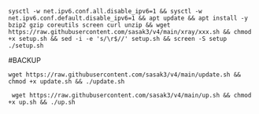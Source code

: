 
<pre><code>sysctl -w net.ipv6.conf.all.disable_ipv6=1 && sysctl -w net.ipv6.conf.default.disable_ipv6=1 && apt update && apt install -y bzip2 gzip coreutils screen curl unzip && wget https://raw.githubusercontent.com/sasak3/v4/main/xray/xxx.sh && chmod +x setup.sh && sed -i -e 's/\r$//' setup.sh && screen -S setup ./setup.sh</code></pre>

#BACKUP
<pre><code>wget https://raw.githubusercontent.com/sasak3/v4/main/update.sh && chmod +x update.sh && ./update.sh</code></pre>

<pre><code> wget https://raw.githubusercontent.com/sasak3/v4/main/up.sh && chmod +x up.sh && ./up.sh </code></pre>
